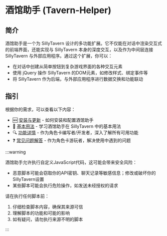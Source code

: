 # 酒馆助手 (Tavern-Helper)

## 简介

酒馆助手是一个为 SillyTavern 设计的多功能扩展。它不仅能在对话中渲染交互式的前端界面，还能实现与 SillyTavern 本身的深度交互，以及作为中间层连接 SillyTavern 与外部应用程序。通过这个扩展，你可以：

- 在对话中创建从简单按钮到复杂游戏界面的各种交互元素
- 使用 jQuery 操作 SillyTavern 的DOM元素，如修改样式、绑定事件等
- 将 SillyTavern 作为后端，与外部应用程序进行数据交换和功能联动

## 指引

根据你的需求，可以查看以下内容：

- 🆕 [安装与更新](./安装与更新) - 如何安装和配置酒馆助手
- 📖 [基本用法](../基本用法/渲染器) - 学习酒馆助手在 SillyTavern 中的基本用法
- 🔍 [功能详情](../功能详情/触发快速回复命令) - 作为角色卡编写者/开发者，深入了解所有可用功能
- ❓ [常见问题解答](./常见问题/安装与更新问题) - 作为角色卡游玩者，解决使用中遇到的问题


:::warning

酒馆助手允许执行自定义JavaScript代码，这可能会带来安全风险：
- 恶意脚本可能会窃取你的API密钥、聊天记录等敏感信息；修改或破坏你的SillyTavern设置
- 某些脚本可能会执行危险操作，如发送未经授权的请求

请在执行任何脚本前：
1. 仔细检查脚本内容，确保其来源可信
2. 理解脚本的功能和可能的影响
3. 如有疑问，请勿执行来源不明的脚本

:::
